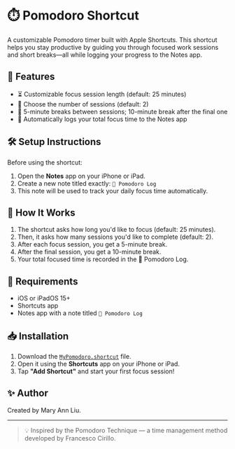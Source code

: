 # ⏱️ Pomodoro Shortcut

A customizable Pomodoro timer built with Apple Shortcuts. This shortcut helps you stay productive by guiding you through focused work sessions and short breaks—all while logging your progress to the Notes app.

## 🚀 Features
- ⏳ Customizable focus session length (default: 25 minutes)
- 🔁 Choose the number of sessions (default: 2)
- 🧘 5-minute breaks between sessions; 10-minute break after the final one
- 📝 Automatically logs your total focus time to the Notes app

## 🛠 Setup Instructions
Before using the shortcut:
1. Open the **Notes** app on your iPhone or iPad.
2. Create a new note titled exactly: `🍅 Pomodoro Log`
3. This note will be used to track your daily focus time automatically.

## 🧠 How It Works
1. The shortcut asks how long you'd like to focus (default: 25 minutes).
2. Then, it asks how many sessions you'd like to complete (default: 2).
3. After each focus session, you get a 5-minute break.
4. After the final session, you get a 10-minute break.
5. Your total focused time is recorded in the 🍅 Pomodoro Log.

## 📱 Requirements
- iOS or iPadOS 15+
- Shortcuts app
- Notes app with a note titled `🍅 Pomodoro Log`

## 📥 Installation
1. Download the [`MyPomodoro.shortcut`](./MyPomodoro.shortcut) file.
2. Open it using the **Shortcuts** app on your iPhone or iPad.
3. Tap **"Add Shortcut"** and start your first focus session!

## ✨ Author
Created by Mary Ann Liu.

---

> 💡 Inspired by the Pomodoro Technique — a time management method developed by Francesco Cirillo.
